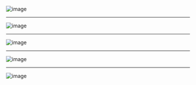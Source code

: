 ![image](https://github.com/KRIS13-GIF/FrontEnd-ecommerce/assets/71281629/0d4de905-5ed0-4660-bc46-f606af277e1a)



<hr>


![image](https://github.com/KRIS13-GIF/FrontEnd-ecommerce/assets/71281629/7da30d20-41a6-457f-8865-ede8919410a8)

<hr>

![image](https://github.com/KRIS13-GIF/FrontEnd-ecommerce/assets/71281629/4c90125b-b6cc-4d74-8865-e710492ccd5e)


<hr>

![image](https://github.com/KRIS13-GIF/FrontEnd-ecommerce/assets/71281629/c1413edf-32b1-491b-b808-a073c446a5a8)

<hr>

![image](https://github.com/KRIS13-GIF/FrontEnd-ecommerce/assets/71281629/32892cdd-5844-4c03-9a99-55b60711427c)
